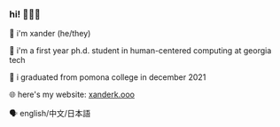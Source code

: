 ### hi! 👨🏻‍💻

📇 i'm xander (he/they)

🐝 i'm a first year ph.d. student in human-centered computing at georgia tech

🦃 i graduated from pomona college in december 2021

🌐 here's my website: [xanderk.ooo](https://xanderk.ooo/)

🗣 english/中文/日本語

<!--
**xanderkoo/xanderkoo** is a ✨ _special_ ✨ repository because its `README.md` (this file) appears on your GitHub profile.

Here are some ideas to get you started:

- 🔭 I’m currently working on ...
- 🌱 I’m currently learning ...
- 👯 I’m looking to collaborate on ...
- 🤔 I’m looking for help with ...
- 💬 Ask me about ...
- 📫 How to reach me: ...
- 😄 Pronouns: ...
- ⚡ Fun fact: ...
-->
